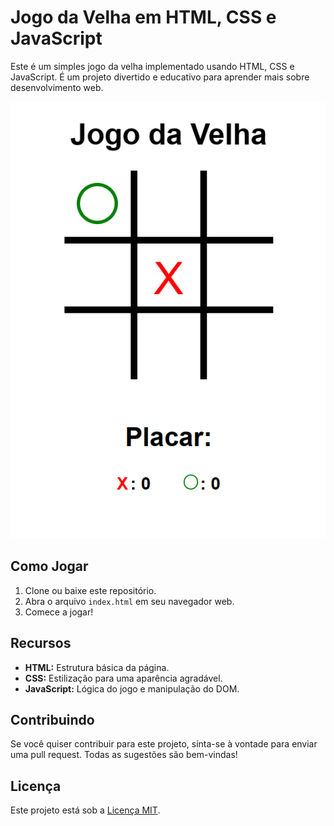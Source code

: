 # Jogo da Velha em HTML, CSS e JavaScript

Este é um simples jogo da velha implementado usando HTML, CSS e JavaScript. É um projeto divertido e educativo para aprender mais sobre desenvolvimento web.

![Screenshot do Jogo da Velha](jogoDaVelha.png)

## Como Jogar

1. Clone ou baixe este repositório.
2. Abra o arquivo `index.html` em seu navegador web.
3. Comece a jogar!

## Recursos

- **HTML:** Estrutura básica da página.
- **CSS:** Estilização para uma aparência agradável.
- **JavaScript:** Lógica do jogo e manipulação do DOM.

## Contribuindo

Se você quiser contribuir para este projeto, sinta-se à vontade para enviar uma pull request. Todas as sugestões são bem-vindas!

## Licença

Este projeto está sob a [Licença MIT](LICENSE).
